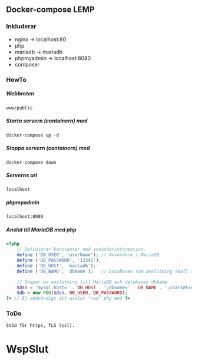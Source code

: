 ## Docker-compose LEMP
### Inkluderar
- nginx -> localhost:80
- php   
- mariadb -> mariadb
- phpmyadmin -> localhost:8080
- composer

### HowTo

##### Webbroten
    www/public
##### Starta servern (containern) med
    docker-compose up -d
##### Stoppa servern (containern) med
    docker-compose down
##### Serverns url
    localhost
##### phpmyadmin
    localhost:8080
##### Anslut till MariaDB med php

````php
<?php
    // Definierar konstanter med användarinformation.
    define ('DB_USER', 'userName'); // Användare i MariaDB
    define ('DB_PASSWORD', '12345');
    define ('DB_HOST', 'mariadb');
    define ('DB_NAME', 'dbName');   // Databasen som anslutning skall ske till

    // Skapar en anslutning till MariaDB och databasen dbName
    $dsn = 'mysql:host=' . DB_HOST . ';dbname=' . DB_NAME . ';charset=utf8';
    $db = new PDO($dsn, DB_USER, DB_PASSWORD);
?> // Ej nödvändigt att avslut "ren" php med ?>
````
### ToDo
    Stöd för https, TLS (ssl).
# WspSlut
